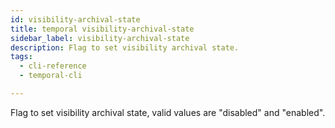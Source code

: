 ```yaml
---
id: visibility-archival-state
title: temporal visibility-archival-state
sidebar_label: visibility-archival-state
description: Flag to set visibility archival state.
tags:
  - cli-reference
  - temporal-cli

---
```


Flag to set visibility archival state, valid values are "disabled" and "enabled".
